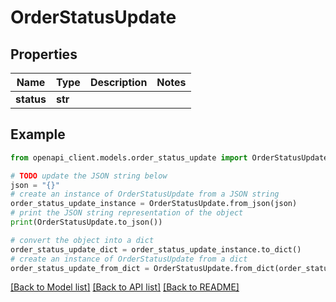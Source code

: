 # OrderStatusUpdate


## Properties

Name | Type | Description | Notes
------------ | ------------- | ------------- | -------------
**status** | **str** |  | 

## Example

```python
from openapi_client.models.order_status_update import OrderStatusUpdate

# TODO update the JSON string below
json = "{}"
# create an instance of OrderStatusUpdate from a JSON string
order_status_update_instance = OrderStatusUpdate.from_json(json)
# print the JSON string representation of the object
print(OrderStatusUpdate.to_json())

# convert the object into a dict
order_status_update_dict = order_status_update_instance.to_dict()
# create an instance of OrderStatusUpdate from a dict
order_status_update_from_dict = OrderStatusUpdate.from_dict(order_status_update_dict)
```
[[Back to Model list]](../README.md#documentation-for-models) [[Back to API list]](../README.md#documentation-for-api-endpoints) [[Back to README]](../README.md)


